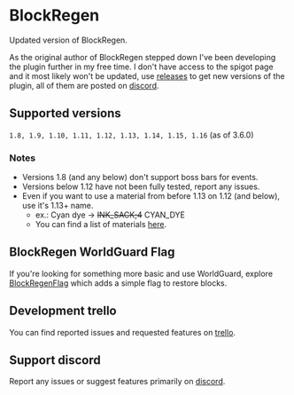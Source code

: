 # BlockRegen
Updated version of BlockRegen.

As the original author of BlockRegen stepped down I've been developing the plugin further in my free time.
I don't have access to the spigot page and it most likely won't be updated, use [releases](https://github.com/Wertik/BlockRegen/releases) to get new versions of the plugin, all of them are posted on [discord](https://discord.gg/ZCxMca5).

## Supported versions

``1.8, 1.9, 1.10, 1.11, 1.12, 1.13, 1.14, 1.15, 1.16`` (as of 3.6.0)

### Notes

* Versions 1.8 (and any below) don't support boss bars for events.
* Versions below 1.12 have not been fully tested, report any issues.
* Even if you want to use a material from before 1.13 on 1.12 (and below), use it's 1.13+ name.
  * ex.: Cyan dye -> ~~INK_SACK;4~~ CYAN_DYE
  * You can find a list of materials [here](https://github.com/CryptoMorin/XSeries/blob/master/src/main/java/com/cryptomorin/xseries/XMaterial.java).

## BlockRegen WorldGuard Flag

If you're looking for something more basic and use WorldGuard, explore [BlockRegenFlag](https://github.com/Wertik/BlockRegenFlag) which adds a simple flag to restore blocks.

## Development trello

You can find reported issues and requested features on [trello](https://trello.com/b/FfsHxZUW/blockregen).

## Support discord

Report any issues or suggest features primarily on [discord](https://discord.gg/ZCxMca5).
